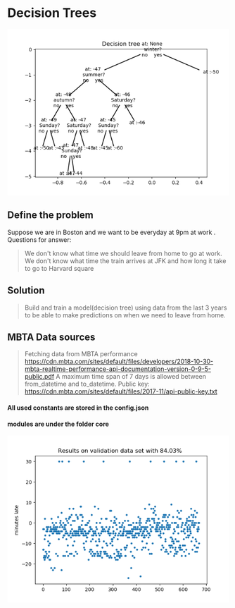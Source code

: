 # Decision Trees
![image](./results/decision_tree.png)
## Define the problem
Suppose we are in Boston and we want to be everyday at 9pm at work .
Questions for answer:
> We don't know what time we should leave from home to go at work.
  We don't know what time the train arrives at JFK and how long it take to 
  go to Harvard square

## Solution
> Build and train a model(decision tree) using data from the last 3 years
> to be able to make predictions on when we need to leave from home.
## MBTA Data sources
> Fetching data from MBTA performance 
https://cdn.mbta.com/sites/default/files/developers/2018-10-30-mbta-realtime-performance-api-documentation-version-0-9-5-public.pdf
A maximum time span of 7 days is allowed between from_datetime and to_datetime.
Public key: https://cdn.mbta.com/sites/default/files/2017-11/api-public-key.txt

#### All used constants are stored in the config.json
#### modules are under the folder core
![results](./results/validations_results.png)
